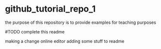 # github_tutorial_repo_1

the purpose of this repository is to provide examples for teaching purposes

#TODO complete this readme

making a change online editor
adding some stuff to readme
